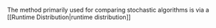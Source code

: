 The method primarily used for comparing stochastic algorithms is via a [[Runtime Distribution|runtime distribution]]